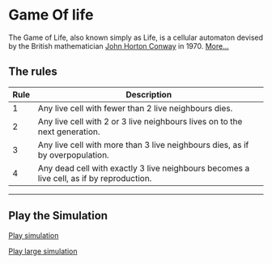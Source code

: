 # Game Of life
The Game of Life, also known simply as Life, is a cellular automaton devised by the British mathematician [John Horton Conway](https://en.wikipedia.org/wiki/John_Horton_Conway) in 1970.
[More...](https://en.wikipedia.org/wiki/Conway%27s_Game_of_Life)

## The rules
| Rule  | Description |
| ------------- | ------------- |
| 1 | Any live cell with fewer than 2 live neighbours dies. |
| 2 | Any live cell with 2 or 3 live neighbours lives on to the next generation. |
| 3 | Any live cell with more than 3 live neighbours dies, as if by overpopulation. |
| 4 | Any dead cell with exactly 3 live neighbours becomes a live cell, as if by reproduction. |
----

## Play the Simulation
[Play simulation](https://ricklugtigheid.github.io/GameOfLife_p5js/index.html)

[Play large simulation](https://ricklugtigheid.github.io/GameOfLife_p5js/index.html?resolution=5)